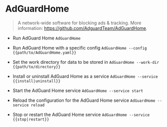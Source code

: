 # AdGuardHome
> A network-wide software for blocking ads & tracking.
> More information: <https://github.com/AdguardTeam/AdGuardHome>.

- Run AdGuard Home
`AdGuardHome`

- Run AdGuard Home with a specific config
`AdGuardHome --config {{path/to/AdGuardHome.yaml}}`

- Set the work directory for data to be stored in
`AdGuardHome --work-dir {{path/to/directory}}`

- Install or uninstall AdGuard Home as a service
`AdGuardHome --service {{install|uninstall}}`

- Start the AdGuard Home service
`AdGuardHome --service start`

- Reload the configuration for the AdGuard Home service
`AdGuardHome --service reload`

- Stop or restart the AdGuard Home service
`AdGuardHome --service {{stop|restart}}`

